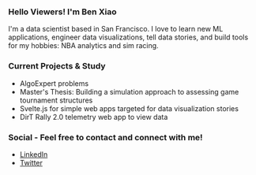 ### Hello Viewers! I'm Ben Xiao

I'm a data scientist based in San Francisco. I love to learn new ML applications, engineer data visualizations, tell data stories, and build tools for my hobbies: NBA analytics and sim racing.

### Current Projects & Study
* AlgoExpert problems
* Master's Thesis: Building a simulation approach to assessing game tournament structures
* Svelte.js for simple web apps targeted for data visualization stories
* DirT Rally 2.0 telemetry web app to view data

### Social - Feel free to contact and connect with me!
* [LinkedIn](https://www.linkedin.com/in/benjaminyxiao/)
* [Twitter](https://twitter.com/SpecC)

